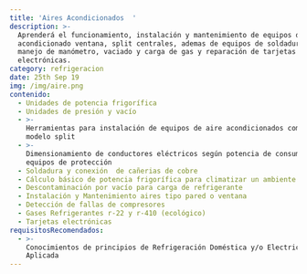 ```yaml
---
title: 'Aires Acondicionados  '
description: >-
  Aprenderá el funcionamiento, instalación y mantenimiento de equipos de aire
  acondicionado ventana, split centrales, ademas de equipos de soldadura ,
  manejo de manómetro, vaciado y carga de gas y reparación de tarjetas
  electrónicas.
category: refrigeracion
date: 25th Sep 19
img: /img/aire.png
contenido:
  - Unidades de potencia frigorífica
  - Unidades de presión y vacío
  - >-
    Herramientas para instalación de equipos de aire acondicionados compactos y
    modelo split
  - >-
    Dimensionamiento de conductores eléctricos según potencia de consumo y 
    equipos de protección
  - Soldadura y conexión  de cañerias de cobre
  - Cálculo básico de potencia frigorífica para climatizar un ambiente
  - Descontaminación por vacío para carga de refrigerante
  - Instalación y Mantenimiento aires tipo pared o ventana
  - Detección de fallas de compresores
  - Gases Refrigerantes r-22 y r-410 (ecológico)
  - Tarjetas electrónicas
requisitosRecomendados:
  - >-
    Conocimientos de principios de Refrigeración Doméstica y/o Electricidad
    Aplicada
---
```


